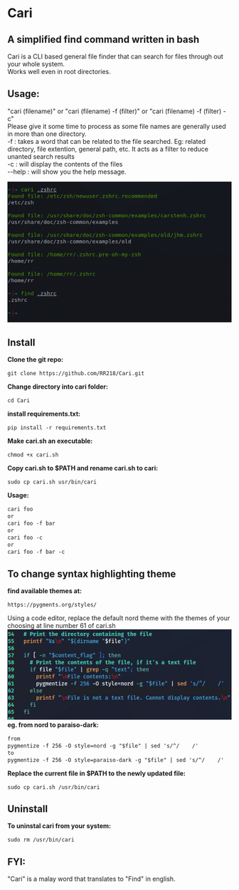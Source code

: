 # Cari
## A simplified find command written in bash
Cari is a CLI based general file finder that can search for files through out your whole system. <br>
Works well even in root directories.
## Usage: 
"cari (filename)" or "cari (filename) -f (filter)" or "cari (filename) -f (filter) -c" <br>
Please give it some time to process as some file names are generally used in more than one directory. <br>
-f : takes a word that can be related to the file searched. Eg: related directory, file extention, general path, etc.
It acts as a filter to reduce unanted search results <br>
-c : will display the contents of the files <br>
--help : will show you the help message.

![Example](https://github.com/RR218/Cari/blob/main/images/Screenshot1.png)
## Install
**Clone the git repo:**
```
git clone https://github.com/RR218/Cari.git
```
**Change directory into cari folder:**
```
cd Cari
```
**install requirements.txt:**
```
pip install -r requirements.txt
```
**Make cari.sh an executable:**
```
chmod +x cari.sh
```
**Copy cari.sh to $PATH and rename cari.sh to cari:**
```
sudo cp cari.sh usr/bin/cari
```
**Usage:**
```
cari foo
or
cari foo -f bar
or
cari foo -c
or
cari foo -f bar -c
```
## To change syntax highlighting theme
**find available themes at:**
```
https://pygments.org/styles/
```
Using a code editor, replace the default nord theme with the themes of your choosing at line number 61 of cari.sh <br>
![Example](https://github.com/RR218/Cari/blob/main/images/screenshot2.png) <br>
**eg. from nord to paraiso-dark:**
```
from
pygmentize -f 256 -O style=nord -g "$file" | sed 's/^/    /'
to
pygmentize -f 256 -O style=paraiso-dark -g "$file" | sed 's/^/    /'
```
**Replace the current file in $PATH to the newly updated file:**
```
sudo cp cari.sh /usr/bin/cari
```
## Uninstall
**To uninstal cari from your system:**
```
sudo rm /usr/bin/cari
```

## FYI:
"Cari" is a malay word that translates to "Find" in english.
